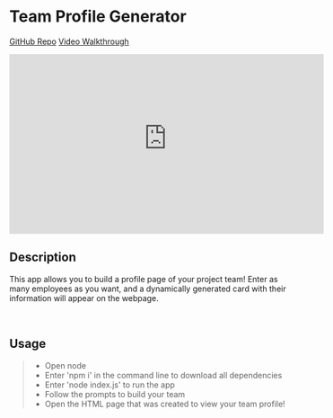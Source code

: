 # Team Profile Generator

[GitHub Repo](https://github.com/ERansom1/Team-Profile-Generator)
[Video Walkthrough](https://bootcampspot.instructuremedia.com/embed/fd7f8540-ec76-49ae-9ae7-3af0c384932a)

<iframe width="560px" height="320px" allowfullscreen="true" allow="autoplay *" src="https://bootcampspot.instructuremedia.com/embed/fd7f8540-ec76-49ae-9ae7-3af0c384932a" frameborder="0"></iframe>

## Description
This app allows you to build a profile page of your project team! Enter as many employees as you want, and a dynamically generated card with their information will appear on the webpage.

<br>

## Usage
> - Open node  
> - Enter 'npm i' in the command line to download all dependencies  
> - Enter 'node index.js' to run the app  
> - Follow the prompts to build your team  
> - Open the HTML page that was created to view your team profile!

